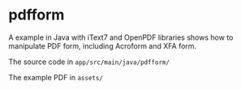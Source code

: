 # pdfform
A example in Java with iText7 and OpenPDF libraries shows how to manipulate PDF form, including Acroform and XFA form.

The source code in `app/src/main/java/pdfform/`

The example PDF in `assets/`